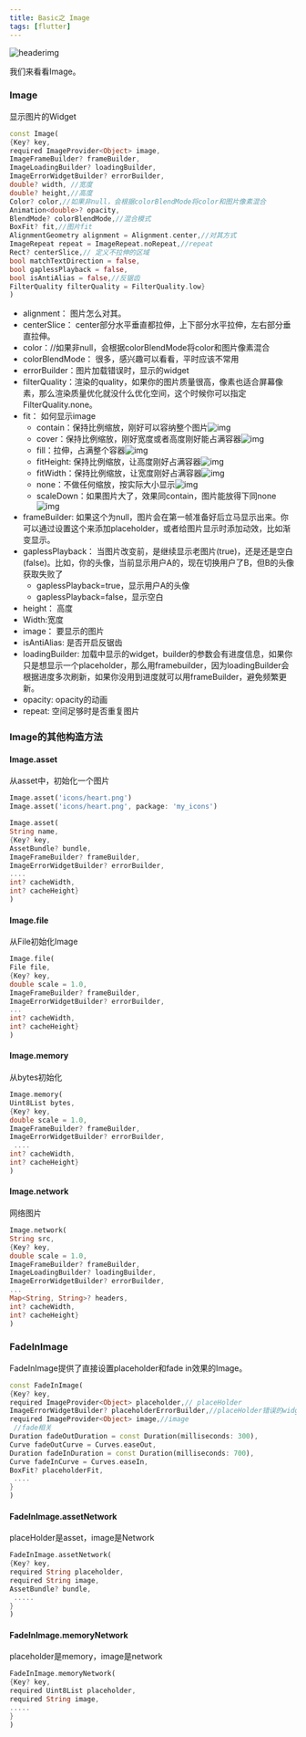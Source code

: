 ```yaml
---
title: Basic之 Image
tags: [flutter]
---
```

![headerimg](./Header.png)

我们来看看Image。

<!--truncate-->

### Image

显示图片的Widget

```dart
const Image(
{Key? key,
required ImageProvider<Object> image,
ImageFrameBuilder? frameBuilder,
ImageLoadingBuilder? loadingBuilder,
ImageErrorWidgetBuilder? errorBuilder,
double? width, //宽度
double? height,//高度
Color? color,//如果非null，会根据colorBlendMode将color和图片像素混合
Animation<double>? opacity,
BlendMode? colorBlendMode,//混合模式
BoxFit? fit,//图片fit
AlignmentGeometry alignment = Alignment.center,//对其方式
ImageRepeat repeat = ImageRepeat.noRepeat,//repeat
Rect? centerSlice,// 定义不拉伸的区域
bool matchTextDirection = false,
bool gaplessPlayback = false,
bool isAntiAlias = false,//反锯齿
FilterQuality filterQuality = FilterQuality.low}
)
```

- alignment： 图片怎么对其。
- centerSlice： center部分水平垂直都拉伸，上下部分水平拉伸，左右部分垂直拉伸。
- color：//如果非null，会根据colorBlendMode将color和图片像素混合
- colorBlendMode： 很多，感兴趣可以看看，平时应该不常用
- errorBuilder：图片加载错误时，显示的widget
- filterQuality：渲染的quality，如果你的图片质量很高，像素也适合屏幕像素，那么渲染质量优化就没什么优化空间，这个时候你可以指定FilterQuality.none。
- fit： 如何显示image
  - contain：保持比例缩放，刚好可以容纳整个图片![img](https://flutter.github.io/assets-for-api-docs/assets/painting/box_fit_contain.png)
  - cover：保持比例缩放，刚好宽度或者高度刚好能占满容器![img](https://flutter.github.io/assets-for-api-docs/assets/painting/box_fit_cover.png)
  - fill：拉伸，占满整个容器![img](https://flutter.github.io/assets-for-api-docs/assets/painting/box_fit_fill.png)
  - fitHeight: 保持比例缩放，让高度刚好占满容器![img](https://flutter.github.io/assets-for-api-docs/assets/painting/box_fit_fitHeight.png)
  - fitWidth：保持比例缩放，让宽度刚好占满容器![img](https://flutter.github.io/assets-for-api-docs/assets/painting/box_fit_fitWidth.png)
  - none：不做任何缩放，按实际大小显示![img](https://flutter.github.io/assets-for-api-docs/assets/painting/box_fit_none.png)
  - scaleDown：如果图片大了，效果同contain，图片能放得下同none![img](https://flutter.github.io/assets-for-api-docs/assets/painting/box_fit_scaleDown.png)
- frameBuilder: 如果这个为null，图片会在第一帧准备好后立马显示出来。你可以通过设置这个来添加placeholder，或者给图片显示时添加动效，比如渐变显示。
- gaplessPlayback： 当图片改变前，是继续显示老图片(true)，还是还是空白(false)。比如，你的头像，当前显示用户A的，现在切换用户了B，但B的头像获取失败了
  - gaplessPlayback=true，显示用户A的头像
  - gaplessPlayback=false，显示空白
- height： 高度
- Width:宽度
- image： 要显示的图片
- isAntiAlias: 是否开启反锯齿
- loadingBuilder: 加载中显示的widget，builder的参数会有进度信息，如果你只是想显示一个placeholder，那么用framebuilder，因为loadingBuilder会根据进度多次刷新，如果你没用到进度就可以用frameBuilder，避免频繁更新。
- opacity: opacity的动画
- repeat: 空间足够时是否重复图片

### Image的其他构造方法

#### Image.asset

从asset中，初始化一个图片

```dart
Image.asset('icons/heart.png')
Image.asset('icons/heart.png', package: 'my_icons')  
```

```dart
Image.asset(
String name,
{Key? key,
AssetBundle? bundle,
ImageFrameBuilder? frameBuilder,
ImageErrorWidgetBuilder? errorBuilder,
....
int? cacheWidth,
int? cacheHeight}
)
```

#### Image.file

从File初始化Image

```dart
Image.file(
File file,
{Key? key,
double scale = 1.0,
ImageFrameBuilder? frameBuilder,
ImageErrorWidgetBuilder? errorBuilder,
...
int? cacheWidth,
int? cacheHeight}
)
```

#### Image.memory

从bytes初始化

```dart
Image.memory(
Uint8List bytes,
{Key? key,
double scale = 1.0,
ImageFrameBuilder? frameBuilder,
ImageErrorWidgetBuilder? errorBuilder,
 ....
int? cacheWidth,
int? cacheHeight}
)
```

#### Image.network

网络图片

```dart
Image.network(
String src,
{Key? key,
double scale = 1.0,
ImageFrameBuilder? frameBuilder,
ImageLoadingBuilder? loadingBuilder,
ImageErrorWidgetBuilder? errorBuilder,
...
Map<String, String>? headers,
int? cacheWidth,
int? cacheHeight}
)
```

### FadeInImage

FadeInImage提供了直接设置placeholder和fade in效果的Image。

```dart
const FadeInImage(
{Key? key,
required ImageProvider<Object> placeholder,// placeHolder
ImageErrorWidgetBuilder? placeholderErrorBuilder,//placeHolder错误的widget
required ImageProvider<Object> image,//image
 //fade相关
Duration fadeOutDuration = const Duration(milliseconds: 300),
Curve fadeOutCurve = Curves.easeOut,
Duration fadeInDuration = const Duration(milliseconds: 700),
Curve fadeInCurve = Curves.easeIn,
BoxFit? placeholderFit,
 ....
}
)
```

#### FadeInImage.assetNetwork

placeHolder是asset，image是Network

```dart
FadeInImage.assetNetwork(
{Key? key,
required String placeholder,
required String image,
AssetBundle? bundle,
 .....
}
)
```

#### FadeInImage.memoryNetwork

placeholder是memory，image是network

```dart
FadeInImage.memoryNetwork(
{Key? key,
required Uint8List placeholder,
required String image,
.....
}
)

```

